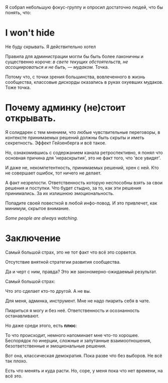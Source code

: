 Я собрал небольшую фокус-группу и опросил достаточно людей, что бы понять, что:


# I won't hide

Не буду скрывать. Я действительно хотел

Правила для администрации могли бы быть более лаконичны и существенно короче: *в свете текущих обстоятельств, не ассоциироваться и не быть, — мудаком.* Точка.

Потому что, с точки зрения большинства, вовлеченного в жизнь сообщества, классовые дискорды оказались в руках охуевших мудаков. Тоже точка.


# Почему админку (не)стоит открывать.

Я солидарен с тем мнением, что любые чувствительные переговоры, в контексте принимаемых решений должны быть скрыты и иметь секретность. Эффект Гейзенберга и всё такое.

Но, ознакомившись с содержанием канала ретроспективно, я понял что основная причина для 'нераскрытия', это не факт того, что 'все увидят'.

И даже не, некомпетентность, принимаемых решений, хрен с ней. Кто не совершает ошибок, тот ничего не делает.

А факт незрелости. Ответственность которую неспособны взять за свои решения и поступки. Что будет стыдно, за то, как эти решения принимались. За их излишнюю эмоциональность.

Попадите своей повесткой в любой инфо-повод. И это привлечет, как минимум, скрытое внимание.

*Some people are always watching.*

# Заключение

Самый большой страх, это не тот факт что всё это сорвется.

Отсутствие внятной стратегии развития сообщества.

Да и черт с ним, правда? Это же закономерно-ожидаемый результат.

Самый большой страх:

Что это сделает кто-то другой. А не вы.

Для меня, админка, инструмент.
Мне не надо пиарить себя в чате.

Пиариться я могу и без неё. Ответственность и осознанность останавливают.


Но даже среди этого, есть **плюс**:

То что происходит, немного напоминает мне что-то хорошее. Беспорядок по инерции, сложные и запутанные взаимоотношения, безответственные и эмоциональные решения.

Вот она, классическая демократия. Пока разве что без выборов. Не всё так плохо.

Есть что менять и куда расти. Но, соре, у меня пока что нет времени, на всё это.
